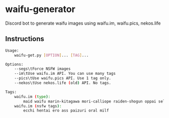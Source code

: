 # waifu-generator

Discord bot to generate waifu images using waifu.im, waifu.pics, nekos.life

## Instructions

```bash
Usage:
    waifu-get.py [OPTION]... [TAG]...

Options:
    --segs\tForce NSFW images
    --im\tUse waifu.im API. You can use many tags
    --pics\tUse waifu.pics API. Use 1 tag only.
    --nekos\tUse nekos.life (old) API. No tags.

Tags:
    waifu.im (type):
        maid waifu marin-kitagawa mori-calliope raiden-shogun oppai selfies uniform
    waifu.im (nsfw tags):
        ecchi hentai ero ass paizuri oral milf
```
